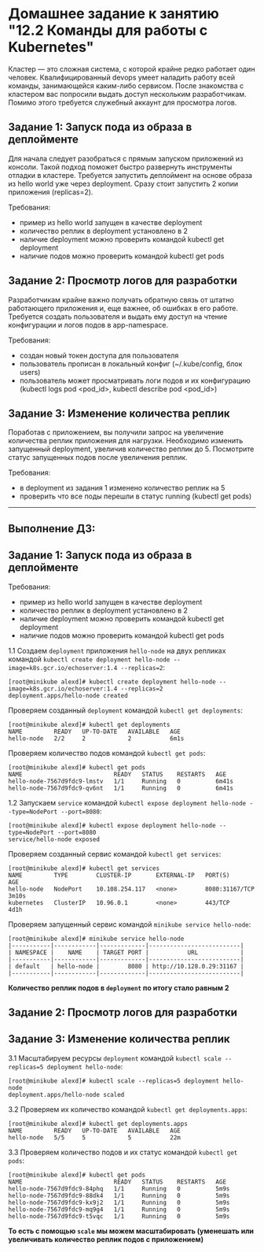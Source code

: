 # Домашнее задание к занятию "12.2 Команды для работы с Kubernetes"
Кластер — это сложная система, с которой крайне редко работает один человек. Квалифицированный devops умеет наладить работу всей команды, занимающейся каким-либо сервисом.
После знакомства с кластером вас попросили выдать доступ нескольким разработчикам. Помимо этого требуется служебный аккаунт для просмотра логов.

## Задание 1: Запуск пода из образа в деплойменте
Для начала следует разобраться с прямым запуском приложений из консоли. Такой подход поможет быстро развернуть инструменты отладки в кластере. Требуется запустить деплоймент на основе образа из hello world уже через deployment. Сразу стоит запустить 2 копии приложения (replicas=2). 

Требования:
 * пример из hello world запущен в качестве deployment
 * количество реплик в deployment установлено в 2
 * наличие deployment можно проверить командой kubectl get deployment
 * наличие подов можно проверить командой kubectl get pods


## Задание 2: Просмотр логов для разработки
Разработчикам крайне важно получать обратную связь от штатно работающего приложения и, еще важнее, об ошибках в его работе. 
Требуется создать пользователя и выдать ему доступ на чтение конфигурации и логов подов в app-namespace.

Требования: 
 * создан новый токен доступа для пользователя
 * пользователь прописан в локальный конфиг (~/.kube/config, блок users)
 * пользователь может просматривать логи подов и их конфигурацию (kubectl logs pod <pod_id>, kubectl describe pod <pod_id>)


## Задание 3: Изменение количества реплик 
Поработав с приложением, вы получили запрос на увеличение количества реплик приложения для нагрузки. Необходимо изменить запущенный deployment, увеличив количество реплик до 5. Посмотрите статус запущенных подов после увеличения реплик. 

Требования:
 * в deployment из задания 1 изменено количество реплик на 5
 * проверить что все поды перешли в статус running (kubectl get pods)

___
## Выполнение ДЗ:

## Задание 1: Запуск пода из образа в деплойменте
Требования:
 * пример из hello world запущен в качестве deployment
 * количество реплик в deployment установлено в 2
 * наличие deployment можно проверить командой kubectl get deployment
 * наличие подов можно проверить командой kubectl get pods

1.1 Создаем `deployment` приложения `hello-node` на двух репликах командой `kubectl create deployment hello-node --image=k8s.gcr.io/echoserver:1.4 --replicas=2`:

    [root@minikube alexd]# kubectl create deployment hello-node --image=k8s.gcr.io/echoserver:1.4 --replicas=2   
    deployment.apps/hello-node created

Проверяем созданный `deployment` командой `kubectl get deployments`:

    [root@minikube alexd]# kubectl get deployments
    NAME         READY   UP-TO-DATE   AVAILABLE   AGE
    hello-node   2/2     2            2           6m1s

Проверяем количество подов командой `kubectl get pods`:

    [root@minikube alexd]# kubectl get pods
    NAME                          READY   STATUS    RESTARTS   AGE
    hello-node-7567d9fdc9-lmstv   1/1     Running   0          6m41s
    hello-node-7567d9fdc9-qv6nt   1/1     Running   0          6m41s

1.2 Запускаем `service` командой `kubectl expose deployment hello-node --type=NodePort --port=8080`:

    [root@minikube alexd]# kubectl expose deployment hello-node --type=NodePort --port=8080
    service/hello-node exposed

Проверяем созданный сервис командой `kubectl get services`:

    [root@minikube alexd]# kubectl get services
    NAME         TYPE        CLUSTER-IP       EXTERNAL-IP   PORT(S)          AGE
    hello-node   NodePort    10.108.254.117   <none>        8080:31167/TCP   3m10s
    kubernetes   ClusterIP   10.96.0.1        <none>        443/TCP          4d1h

Проверяем запущенный сервис командой `minikube service hello-node`:

    [root@minikube alexd]# minikube service hello-node
    |-----------|------------|-------------|--------------------------|
    | NAMESPACE |    NAME    | TARGET PORT |           URL            |
    |-----------|------------|-------------|--------------------------|
    | default   | hello-node |        8080 | http://10.128.0.29:31167 |
    |-----------|------------|-------------|--------------------------|

**Количество реплик подов в `deployment` по итогу стало равным 2**

## Задание 2: Просмотр логов для разработки


## Задание 3: Изменение количества реплик

3.1 Масштабируем ресурсы `deployment` командой `kubectl scale --replicas=5 deployment hello-node`:

    [root@minikube alexd]# kubectl scale --replicas=5 deployment hello-node
    deployment.apps/hello-node scaled

3.2 Проверяем их количество командой `kubectl get deployments.apps`:

    [root@minikube alexd]# kubectl get deployments.apps 
    NAME         READY   UP-TO-DATE   AVAILABLE   AGE
    hello-node   5/5     5            5           22m

3.3 Проверяем количество подов и их статус командой `kubectl get pods`: 

    [root@minikube alexd]# kubectl get pods
    NAME                          READY   STATUS    RESTARTS   AGE
    hello-node-7567d9fdc9-84phq   1/1     Running   0          5m9s
    hello-node-7567d9fdc9-88dk4   1/1     Running   0          5m9s
    hello-node-7567d9fdc9-kx9j2   1/1     Running   0          5m9s
    hello-node-7567d9fdc9-mq9g4   1/1     Running   0          5m9s
    hello-node-7567d9fdc9-t5vqc   1/1     Running   0          5m9s

**То есть с помощью `scale` мы можем масштабировать (уменешать или увеличивать количество реплик подов с приложением)**